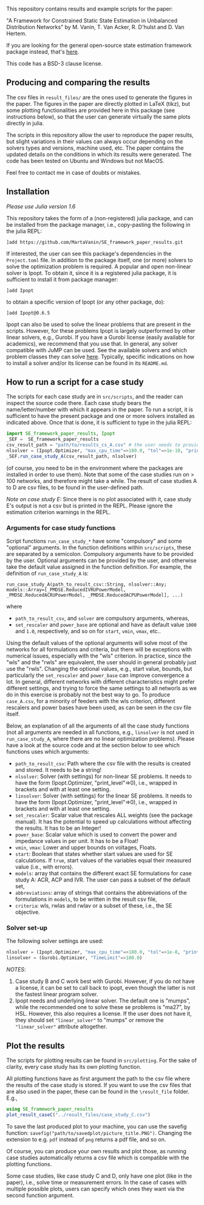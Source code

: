 This repository contains results and example scripts for the paper:

"A Framework for Constrained Static State Estimation in Unbalanced Distribution Networks" by M. Vanin, T. Van Acker, R. D'hulst and D. Van Hertem.

If you are looking for the general open-source state estimation framework package instead, that's [here](https://github.com/Electa-Git/PowerModelsDistributionStateEstimation.jl).

This code has a BSD-3 clause license.

## Producing and comparing the results

The csv files in `result_files/` are the ones used to generate the figures in the paper. The figures in the paper are directly plotted in LaTeX (tikz), but some plotting functionalities are provided here in this package (see instructions below), so that the user can generate virtually the same plots directly in julia.

The scripts in this repository allow the user to reproduce the paper results, but slight variations in their values can always occur depending on the solvers types and versions, machine used, etc. The paper contains the updated details on the conditions in which its results were generated. The code has been tested on Ubuntu and Windows but not MacOS.

Feel free to contact me in case of doubts or mistakes.

## Installation

*Please use Julia version 1.6*

This repository takes the form of a (non-registered) julia package, and can be installed from the package manager, i.e., copy-pasting the following in the julia REPL:
```
]add https://github.com/MartaVanin/SE_framework_paper_results.git
```
If interested, the user can see this package's dependencies in the `Project.toml` file.
In addition to the package itself, one (or more) solvers to solve the optimization problem is required. A popular and open non-linear solver is Ipopt. To obtain it, since it is
a registered julia package, it is sufficient to install it from package manager:
```
]add Ipopt
```
to obtain a specific version of Ipopt (or any other package, do):
```
]add Ipopt@0.6.5
```
Ipopt can also be used to solve the linear problems that are present in the scripts. However, for these problems Ipopt is largely outperformed by other linear solvers, e.g., Gurobi.
If you have a Gurobi license (easily available for academics), we recommend that you use that.
In general, any solver compatible with JuMP can be used. See the available solvers and which problem classes they can solve [here](https://jump.dev/JuMP.jl/stable/installation/#Supported-solvers). Typically, specific indications on how to install a solver and/or its license can be found in its `README.md`.

## How to run a script for a case study

The scripts for each case study are in `src/scripts`, and the reader can inspect the source code there. Each case study bears the name/letter/number with which it appears in the paper. To run a script, it is sufficient to have the present package and one or more solvers installed as indicated above. Once that is done, it is sufficient to type in the julia REPL:
```julia
import SE_framework_paper_results, Ipopt
_SEF =  SE_framework_paper_results
csv_result_path = "path/to/results_cs_A.csv" # the user needs to provide this string
nlsolver = (Ipopt.Optimizer, "max_cpu_time"=>180.0, "tol"=>1e-10, "print_level"=>0) # the user sets the solver settings, this is just an example 
_SEF.run_case_study_A(csv_result_path, nlsolver)
```
(of course, you need to be in the environment where the packages are installed in order to use them).
Note that some of the case studies run on > 100 networks, and therefore might take a while.
The result of case studies A to D are csv files, to be found in the user-defined path. 

*Note on case study E:*
Since there is no plot associated with it, case study E's output is not a csv but is printed in the REPL. Please ignore the estimation criterion warnings in the REPL.

### Arguments for case study functions

Script functions `run_case_study_*` have some "compulsory" and some "optional" arguments. In the function definitions within `src/scripts`, these are separated by a semicolon. Compulsory arguments have to be provided by the user. Optional arguments can be provided by the user, and otherwise take the default value assigned in the function definition. For example, the definition of `run_case_study_A` is:
```
run_case_study_A(path_to_result_csv::String, nlsolver::Any; models::Array=[_PMDSE.ReducedIVRUPowerModel, _PMDSE.ReducedACRUPowerModel, _PMDSE.ReducedACPUPowerModel], ...)
```
where
- `path_to_result_csv`, and `solver` are compulsory arguments, whereas,
- `set_rescaler` and `power_base` are optional and have as default value `1000` and `1.0`, respectively, and so on for `start`, `vmin`, `vmax`, etc..

Using the default values of the optional arguments will solve most of the networks for all formulations and criteria, but there will be exceptions with numerical issues, especially with the "wls" criterion. In practice, since the "wls" and the "rwls" are equivalent, the user should in general probably just use the "rwls".
Changing the optional values, e.g., start value, bounds, but particularly the `set_rescaler` and `power_base` can improve convergence a lot. In general, different networks with different characteristics might prefer different settings, and trying to force the same settings to all networls as we do in this exercise is probably not the best way to go. To produce `case_A.csv`, for a minority of feeders with the wls criterion, different rescalers and power bases have been used, as can be seen in the csv file itself.

Below, an explanation of all the arguments of all the case study functions (not all arguments are needed in all functions, e.g., `linsolver` is not used in `run_case_study_A`, where there are no linear optimization problems). Please have a look at the source code and at the section below to see which functions uses which arguments:

- `path_to_result_csv`: Path where the csv file with the results is created and stored. It needs to be a string!
- `nlsolver`: Solver (with settings) for non-linear SE problems. It needs to have the form (Ipopt.Optimizer, "print_level"=>0), i.e., wrapped in brackets and with at least one setting.
- `linsolver`: Solver (with settings) for the linear SE problems. It needs to have the form (Ipopt.Optimizer, "print_level"=>0), i.e., wrapped in brackets and with at least one setting.
- `set_rescaler`: Scalar value that rescales ALL weights (see the package manual). It has the potential to speed up calculations without affecting the results. It has to be an Integer!
- `power_base`: Scalar value which is used to convert the power and impedance values in per unit. It has to be a Float!
- `vmin`, `vmax`: Lower and upper bounds on voltages, Floats.
- `start`: Boolean that states whether start values are used for SE calculations. If `true`, start values of the variables equal their measured value (i.e., with errors).
- `models`: array that contains the different exact SE formulations for case study A: ACR, ACP and IVR. The user can pass a subset of the default set,
- `abbreviations`: array of strings that contains the abbreviations of the formulations in `models`, to be written in the result csv file,
- `criteria`: wls, rwlas and rwlav or a subset of these, i.e., the SE objective.  

### Solver set-up

The following solver settings are used:
```julia
nlsolver = (Ipopt.Optimizer, "max_cpu_time"=>180.0, "tol"=>1e-8, "print_level"=>0, "linear_solver"=>"MA27")
linsolver = (Gurobi.Optimizer, "TimeLimit"=>180.0)
```

*NOTES*:
1) Case study B and C work best with Gurobi. However, if you do not have a license, it can be set to call back to ipopt, even though the latter is not the fastest linear program solver. 
2) Ipopt needs and underlying linear solver. The default one is "mumps", while the recommended one to solve these se problems is "ma27", by HSL. However, this also requires a license. If the user does not have it, they should set `"linear_solver"` to "mumps" or remove the `"linear_solver"` attribute altogether.

## Plot the results

The scripts for plotting results can be found in `src/plotting`. For the sake of clarity, every case study has its own plotting function. 

All plotting functions have as first argument the path to the csv file where the results of the case study is stored. If you want to use the csv files that are also used in the paper, these can be found in the `\result_file` folder. E.g.,
```julia
using SE_framework_paper_results
plot_result_caseC("../result_files/case_study_C.csv")
```
To save the last produced plot to your machine, you can use the savefig function: `savefig("path/to/savedplot/picture_title.PNG")`. Changing the extension to e.g. `pdf` instead of `png` returns a pdf file, and so on.

Of course, you can produce your own results and plot those, as running case studies automatically returns a csv file which is compatible with the plotting functions.

Some case studies, like case study C and D, only have one plot (like in the paper), i.e., solve time or measurement errors. In the case of cases with multiple possible plots, users can specify which ones they want via the second function argument.